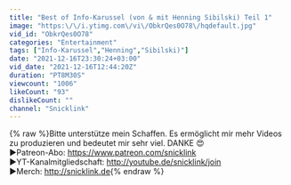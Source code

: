 ```yaml
---
title: "Best of Info-Karussel (von & mit Henning Sibilski) Teil 1"
image: "https:\/\/i.ytimg.com\/vi\/ObkrQes0O78\/hqdefault.jpg"
vid_id: "ObkrQes0O78"
categories: "Entertainment"
tags: ["Info-Karussel","Henning","Sibilski)"]
date: "2021-12-16T23:30:24+03:00"
vid_date: "2021-12-16T12:44:20Z"
duration: "PT8M30S"
viewcount: "1006"
likeCount: "93"
dislikeCount: ""
channel: "Snicklink"
---
```

{% raw %}Bitte unterstütze mein Schaffen. Es ermöglicht mir mehr Videos zu produzieren und bedeutet mir sehr viel. DANKE 😍<br />►Patreon-Abo: <a rel="nofollow" target="blank" href="https://www.patreon.com/snicklink">https://www.patreon.com/snicklink</a><br />►YT-Kanalmitgliedschaft: <a rel="nofollow" target="blank" href="http://youtube.de/snicklink/join">http://youtube.de/snicklink/join</a><br />►Merch: <a rel="nofollow" target="blank" href="http://snicklink.de">http://snicklink.de</a>{% endraw %}
